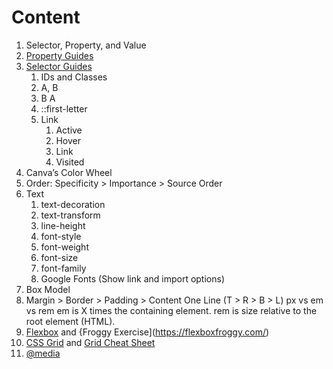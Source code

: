 # Content
1. Selector, Property, and Value
2. [Property Guides](https://css-tricks.com/almanac/)
3. [Selector Guides](https://www.w3schools.com/cssref/css_selectors.php)
    1. IDs and Classes
    2. A, B
    3. B A
    4. ::first-letter
    5. Link
        1. Active
        2. Hover
        3. Link
        4. Visited
4. Canva’s Color Wheel
5. Order: Specificity > Importance > Source Order
6. Text
    1. text-decoration
    2. text-transform
    3. line-height
    4. font-style
    5. font-weight
    6. font-size
    7. font-family
    8. Google Fonts (Show link and import options)
7. Box Model
8. Margin > Border > Padding > Content
One Line (T > R > B > L)
px vs em vs rem
em is X times the containing element.
rem is size relative to the root element (HTML).
9. [Flexbox](https://css-tricks.com/snippets/css/a-guide-to-flexbox/) and {Froggy Exercise](https://flexboxfroggy.com/)
10. [CSS Grid](https://css-tricks.com/snippets/css/complete-guide-grid/) and [Grid Cheat Sheet](https://grid.malven.co/)
11. [@media](https://css-tricks.com/a-complete-guide-to-css-media-queries/)
